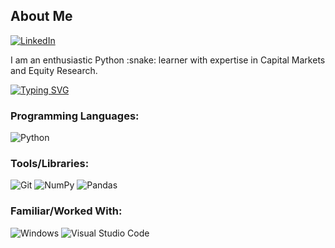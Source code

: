 <h2>About Me</h2>

<a align="right" href="htts://www.linkedin.com/in/marina-alekseenkova">![LinkedIn](https://img.shields.io/badge/linkedin-%230077B5.svg?style=for-the-badge&logo=linkedin&logoColor=white)</a>

<p>
I am an enthusiastic Python :snake: learner with expertise in Capital Markets and Equity Research.
</p>

[![Typing SVG](https://readme-typing-svg.herokuapp.com?font=Fira+Code&size=24&pause=1000&random=false&width=435&lines=Languages+and+Tools)](https://git.io/typing-svg)
### Programming Languages:
![Python](https://img.shields.io/badge/python-3670A0?style=for-the-badge&logo=python&logoColor=ffdd54)

### Tools/Libraries:
![Git](https://img.shields.io/badge/git-%23F05033.svg?style=for-the-badge&logo=git&logoColor=white)
![NumPy](https://img.shields.io/badge/numpy-%23013243.svg?style=for-the-badge&logo=numpy&logoColor=white)
![Pandas](https://img.shields.io/badge/pandas-%23150458.svg?style=for-the-badge&logo=pandas&logoColor=white)

### Familiar/Worked With:
![Windows](https://img.shields.io/badge/Windows-0078D6?style=for-the-badge&logo=windows&logoColor=white)
![Visual Studio Code](https://img.shields.io/badge/Visual%20Studio%20Code-0078d7.svg?style=for-the-badge&logo=visual-studio-code&logoColor=white)
